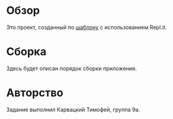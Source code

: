 # Обзор
Это проект, созданный по [шаблону](https://github.com/maryiad/project-forlab3-tp) с использованием Repl.it. 

# Сборка
Здесь будет описан порядок сборки приложения.

# Авторство
Задание выполнил Карвацкий Тимофей, группа 9а.
